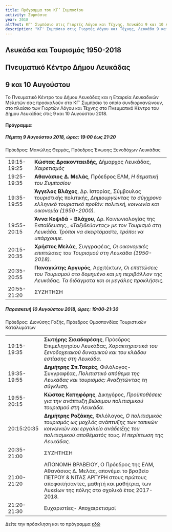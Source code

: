 ```yaml
---
title: Πρόγραμμα του ΚΓ’ Συμποσίου
activity: Συμπόσια
year: 2018
altText: ΚΓ' Συμπόσιο στις Γιορτές Λόγου και Τέχνης, Λευκάδα 9 και 10 Αυγούστου 2018, *Λευκάδα και Τουρισμός 1950-2018*. Το προγράμμα του Συμποσίου ΚΓ´ βρίσκεται [εδώ](/xroniko/symposia/symposio_23.html).
description: "ΚΓ' Συμπόσιο στις Γιορτές Λόγου και Τέχνης, Λευκάδα 9 και 10 Αυγούστου 2018, *Λευκάδα και Τουρισμός 1950-2018*."
---
```


## Λευκάδα και Τουρισμός 1950-2018
## Πνευματικό Κέντρο Δήμου Λευκάδας
## 9 και 10 Αυγούστου

Το Πνευματικό Κέντρο του Δήμου Λευκάδας και η Εταιρεία Λευκαδικών Μελετών σας προσκαλούν στο ΚΓ΄ Συμπόσιο το οποίο συνδιοργανώνουν, στο πλαίσιο των Γιορτών Λόγου και Τέχνης στο Πνευματικό Κέντρο του Δήμου Λευκάδας στις 9 και 10 Αυγούστου 2018.

#### Πρόγραμμα

##### Πέμπτη 9 Αυγούστου 2018, ώρες: 19:00 έως 21:20

Πρόεδρος: Μανώλης Θερμός, Πρόεδρος Ένωσης Ξενοδόχων Λευκάδας

|                              |                        |
| :--------------------------- | :----------------------|
|19:15-19:25 |**Κώστας Δρακονταειδής**, Δήμαρχος Λευκάδας, *Χαιρετισμός*
|19:25-19:35 |**Αθανάσιος Δ. Μελάς**, Πρόεδρος ΕΛΜ, *Η θεματική του Συμποσίου*
|19:35-19:55 |**Άγγελος Βλάχος**, Δρ. Ιστορίας, Σύμβουλος τουριστικής πολιτικής, *Δημιουργώντας  το σύγχρονο ελληνικό τουριστικό προϊόν: πολιτική, κοινωνία και οικονομία \(1950-2000\).*
|19:55-20:15 |**Άννα Κοψιδά - Βλάχου**, Δρ. Κοινωνιολογίας της Εκπαίδευσης., *«Ταξιδεύοντας» με τον  Τουρισμό στη Λευκάδα. Τρόποι να σκεφτόμαστε, τρόποι να υπάρχουμε.*
|20:15-20:35 |**Χρήστος Μελάς**, Συγγραφέας, *Οι οικονομικές επιπτώσεις  του Τουρισμού στη Λευκάδα \(1950-2018\).*
|20:35-20:55 |**Παναγιώτης Αργυρός**, Αρχιτέκτων, *Οι επιπτώσεις του Τουρισμού  στο δομημένο και μη περιβάλλον της Λευκάδας. Τα διδάγματα και οι μεγάλες προκλήσεις.*
|20:55-21:20 |ΣΥΖΗΤΗΣΗ

##### Παρασκευή 10 Αυγούστου 2018, ώρες: 19:00-21:30

Πρόεδρος: Διονύσης Γαζής, Πρόεδρος Ομοσπονδίας Τουριστικών Καταλυμάτων

|                              |                        |
| :--------------------------- | :----------------------|
|19:15-19:35 |**Σωτήρης Σκιαδαρέσης**, Πρόεδρος Επιμελητηρίου Λευκάδας, *Χαρακτηριστικά του ξενοδοχειακού δυναμικού και του κλάδου εστίασης στη Λευκάδα.*
|19:35-19:55 |**Δημήτρης Σπ.Τσερές**, Φιλόλογος- Συγγραφέας, *Πολιτιστικό απόθεμα της Λευκάδας και τουρισμός: Αναζητώντας τη σύγκλιση.*
|19:55-20:15 |**Κώστας Κατηφόρης**, Δικηγόρος, *Προϋποθέσεις για την ανάπτυξη βιώσιμου πολιτισμικού τουρισμού στη Λευκάδα.*
|20:15:20:35 |**Δημήτρης Ροζάκης**, Φιλόλογος, *Ο πολιτισμικός τουρισμός ως μοχλός ανάπτυξης των τοπικών κοινωνιών και εργαλείο ανάδειξης του πολιτισμικού αποθέματός τους. Η περίπτωση της Λευκάδας.*
|20:35-21:00 |ΣΥΖΗΤΗΣΗ
|21:00-21:20 |ΑΠΟΝΟΜΗ ΒΡΑΒΕΙΟΥ, Ο Πρόεδρος της ΕΛΜ, Αθανάσιος Δ. Μελάς, απονέμει το βραβείο ΠΕΤΡΟΥ & ΝΙΤΑΣ ΑΡΓΥΡΗ στους πρώτους αποφοιτήσαντες, μαθητή και μαθήτρια, των Λυκείων της πόλης στο σχολικό έτος 2017-2018.
|21:20-21:30 |Ευχαριστίες- Αποχαιρετισμοί

Δείτε την πρόσκληση και το πρόγραμμα [εδώ](/documents/prosklhsh_symposio_23.pdf)
